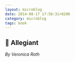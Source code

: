 ```yaml
---
layout: microblog
date: 2014-08-17 17:58:31+0200
category: microblog
tags: book
---
```

## 📖 Allegiant
*By Veronica Roth*
